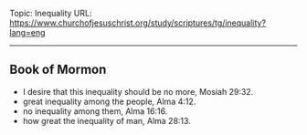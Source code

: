Topic: Inequality
URL: https://www.churchofjesuschrist.org/study/scriptures/tg/inequality?lang=eng

---

## Book of Mormon

- I desire that this inequality should be no more, Mosiah 29:32.
- great inequality among the people, Alma 4:12.
- no inequality among them, Alma 16:16.
- how great the inequality of man, Alma 28:13.

